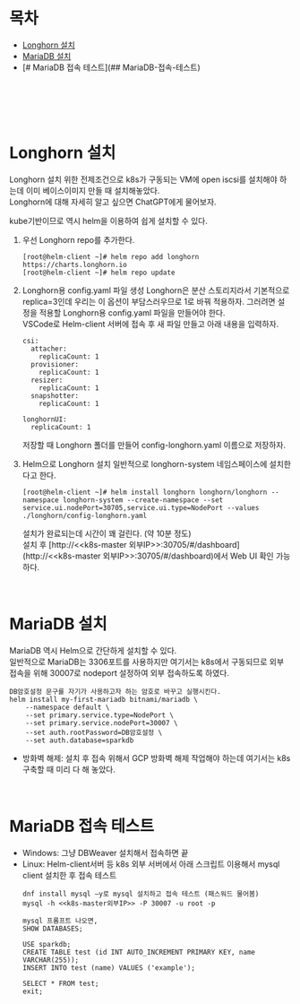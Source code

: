 # 목차
- [Longhorn 설치](#Longhorn-설치)
- [MariaDB 설치](#MariaDB-설치)
- [# MariaDB 접속 테스트](## MariaDB-접속-테스트)

<br><br><br><br>

# Longhorn 설치
Longhorn 설치 위한 전제조건으로 k8s가 구동되는 VM에 open iscsi를 설치해야 하는데 이미 베이스이미지 만들 때 설치해놓았다.<br>
Longhorn에 대해 자세히 알고 싶으면 ChatGPT에게 물어보자.

kube기반이므로 역시 helm을 이용하여 쉽게 설치할 수 있다.
1) 우선 Longhorn repo를 추가한다.
    ```shell
    [root@helm-client ~]# helm repo add longhorn https://charts.longhorn.io
    [root@helm-client ~]# helm repo update
    ```

3) Longhorn용 config.yaml 파일 생성
    Longhorn은 분산 스토리지라서 기본적으로 replica=3인데 우리는 이 옵션이 부담스러우므로 1로 바꿔 적용하자.
    그러려면 설정을 적용할 Longhorn용 config.yaml 파일을 만들어야 한다.<br>
    VSCode로 Helm-client 서버에 접속 후 새 파일 만들고 아래 내용을 입력하자.
    ```shell
    csi:
      attacher:
        replicaCount: 1
      provisioner:
        replicaCount: 1
      resizer:
        replicaCount: 1
      snapshotter:
        replicaCount: 1
    
    longhornUI:
      replicaCount: 1
    ```
    저장할 때 Longhorn 폴더를 만들어 config-longhorn.yaml 이름으로 저장하자.

4) Helm으로 Longhorn 설치
   일반적으로 longhorn-system 네임스페이스에 설치한다고 한다.
   ```shell
   [root@helm-client ~]# helm install longhorn longhorn/longhorn --namespace longhorn-system --create-namespace --set service.ui.nodePort=30705,service.ui.type=NodePort --values ./longhorn/config-longhorn.yaml
   ```
    설치가 완료되는데 시간이 꽤 걸린다. (약 10분 정도)<br>
    설치 후 [http://<<k8s-master 외부IP>>:30705/#/dashboard](http://<<k8s-master 외부IP>>:30705/#/dashboard)에서 Web UI 확인 가능하다.

<br>

# MariaDB 설치
MariaDB 역시 Helm으로 간단하게 설치할 수 있다. <br>
일반적으로 MariaDB는 3306포트를 사용하지만 여기서는 k8s에서 구동되므로 외부 접속을 위해 30007로 nodeport 설정하여 외부 접속하도록 하였다.<br>

```shell
DB암호설정 문구를 자기가 사용하고자 하는 암호로 바꾸고 실행시킨다.
helm install my-first-mariadb bitnami/mariadb \
    --namespace default \
    --set primary.service.type=NodePort \
    --set primary.service.nodePort=30007 \
    --set auth.rootPassword=DB암호설정 \
    --set auth.database=sparkdb
```
- 방화벽 해제: 설치 후 접속 위해서 GCP 방화벽 해제 작업해야 하는데 여기서는 k8s 구축할 때 미리 다 해 놓았다.

<br>

# MariaDB 접속 테스트
  - Windows: 그냥 DBWeaver 설치해서 접속하면 끝
  - Linux: Helm-client서버 등 k8s 외부 서버에서 아래 스크립트 이용해서 mysql client 설치한 후 접속 테스트
    ```shell
    dnf install mysql –y로 mysql 설치하고 접속 테스트 (패스워드 물어봄)
    mysql -h <<k8s-master외부IP>> -P 30007 -u root -p
    
    mysql 프롬프트 나오면,
    SHOW DATABASES;
    
    USE sparkdb;
    CREATE TABLE test (id INT AUTO_INCREMENT PRIMARY KEY, name VARCHAR(255));
    INSERT INTO test (name) VALUES ('example');
    
    SELECT * FROM test;
    exit;
    ```

